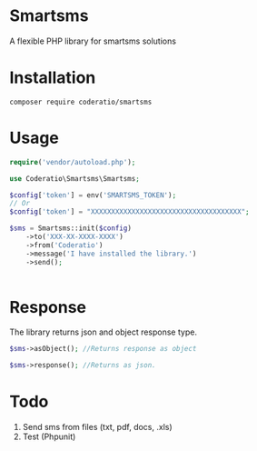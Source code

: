 # Smartsms
A flexible PHP library for smartsms solutions

# Installation

`composer require coderatio/smartsms`

# Usage

```php
require('vendor/autoload.php');

use Coderatio\Smartsms\Smartsms;

$config['token'] = env('SMARTSMS_TOKEN'); 
// Or 
$config['token'] = "XXXXXXXXXXXXXXXXXXXXXXXXXXXXXXXXXXXXX";

$sms = Smartsms::init($config)
    ->to('XXX-XX-XXXX-XXXX')
    ->from('Coderatio')
    ->message('I have installed the library.')
    ->send();
    
```
# Response
The library returns json and object response type.

```php
$sms->asObject(); //Returns response as object

$sms->response(); //Returns as json.
```

# Todo
1. Send sms from files (txt, pdf, docs, .xls)
2. Test (Phpunit)
